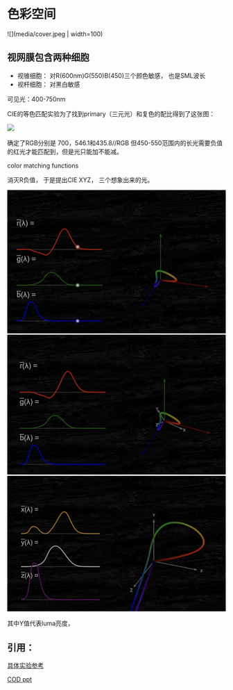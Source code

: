 # 色彩空间

![](media/cover.jpeg | width=100)

## 视网膜包含两种细胞
- 视锥细胞： 对R(600nm)G(550)B(450)三个颜色敏感， 也是SML波长
- 视杆细胞： 对黑白敏感

可见光：400-750nm

CIE的等色匹配实验为了找到primary（三元光）和复色的配比得到了这张图：

![](https://upload.wikimedia.org/wikipedia/commons/3/36/CIE1931_RGBCMF.png)

确定了RGB分别是 700，546.1和435.8//RGB
但450-550范围内的长光需要负值的红光才能匹配到，但是光只能加不能减。


color matching functions

消灭R负值， 于是提出CIE XYZ， 三个想象出来的光。

![](media/01.png)
![](media/02.png)
![](media/03.png)





其中Y值代表luma亮度， 



## 引用：

[具体实验参考](https://medium.com/hipster-color-science/a-beginners-guide-to-colorimetry-401f1830b65a)

[COD ppt](https://research.activision.com/publications/archives/hdr-in-call-of-duty)
